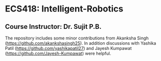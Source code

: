 # ECS418: Intelligent-Robotics
## Course Instructor: Dr. Sujit P.B.

The repository includes some minor contributions from Akanksha Singh (https://github.com/akankshasingh25). In addition discussions with Yashika Patil (https://github.com/yashikapatil27) and Jayesh Kumpawat (https://github.com/Jayesh-Kumpawat) were helpful.
